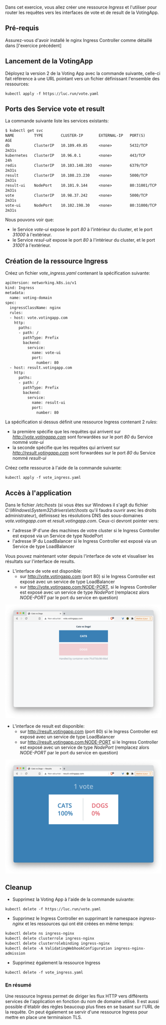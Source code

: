 Dans cet exercice, vous allez créer une ressource *Ingress* et l'utiliser pour router les requêtes vers les interfaces de vote et de result de la VotingApp.

## Pré-requis

Assurez-vous d'avoir installé le nginx Ingress Controller comme détaillé dans [l'exercice précédent]

## Lancement de la VotingApp

Déployez la version 2 de la Voting App avec la commande suivante, celle-ci fait référence à une URL pointant vers un fichier définissant l'ensemble des ressources:

```
kubectl apply -f https://luc.run/vote.yaml
```

## Ports des Service vote et result

La commande suivante liste les services existants:

```
$ kubectl get svc
NAME         TYPE        CLUSTER-IP       EXTERNAL-IP   PORT(S)        AGE
db           ClusterIP   10.109.49.85     <none>        5432/TCP       2m31s
kubernetes   ClusterIP   10.96.0.1        <none>        443/TCP        24h
redis        ClusterIP   10.103.148.203   <none>        6379/TCP       2m31s
result       ClusterIP   10.108.23.230    <none>        5000/TCP       2m31s
result-ui    NodePort    10.101.9.144     <none>        80:31001/TCP   2m31s
vote         ClusterIP   10.98.37.242     <none>        5000/TCP       2m31s
vote-ui      NodePort    10.102.198.30    <none>        80:31000/TCP   2m31s
```

Nous pouvons voir que:
- le Service *vote-ui* expose le port *80* à l'intérieur du cluster, et le port *31000* à l'extérieur.
- le Service *resul-uit* expose le port *80* à l'intérieur du cluster, et le port *31001* à l'extérieur.

## Création de la ressource Ingress

Créez un fichier *vote_ingress.yaml* contenant la spécification suivante:

```
apiVersion: networking.k8s.io/v1
kind: Ingress
metadata:
  name: voting-domain
spec:
  ingressClassName: nginx
  rules:
  - host: vote.votingapp.com
    http:
      paths:
      - path: /
        pathType: Prefix
        backend:
          service:
            name: vote-ui
            port:
              number: 80
  - host: result.votingapp.com
    http:
      paths:
      - path: /
        pathType: Prefix
        backend:
          service:
            name: result-ui
            port:
              number: 80
```

La spécification si dessus définit une ressource Ingress contenant 2 *rules*:
- la première spécifie que les requêtes qui arrivent sur *http://vote.votingapp.com* sont forwardées sur le port *80* du Service nommé *vote-ui*
- la seconde spécifie que les requêtes qui arrivent sur *http://result.votingapp.com* sont forwardées sur le port *80* du Service nommé *result-ui*

Créez cette ressource à l'aide de la commande suivante:

```
kubectl apply -f vote_ingress.yaml
```

## Accès à l'application

Dans le fichier */etc/hosts* (si vous êtes sur Windows il s'agit du fichier *C:\Windows\System32\drivers\etc\hosts* qu'il faudra ouvrir avec les droits administrateur), définissez les résolutions DNS des sous-domaines *vote.votingapp.com* et *result.votingapp.com*. Ceux-ci devront pointer vers:

- l'adresse IP d'une des machines de votre cluster si le Ingress Controller est exposé via un Service de type NodePort
- l'adresse IP du LoadBalancer si le Ingress Controller est exposé via un Service de type LoadBalancer

Vous pouvez maintenant voter depuis l'interface de vote et visualiser les résultats sur l'interface de results.

- L'interface de vote est disponible:
  * sur http://vote.votingapp.com (port 80) si le Ingress Controller est exposé avec un service de type LoadBalancer
  * sur http://vote.votingapp.com:NODE-PORT, si le Ingress Controller est exposé avec un service de type *NodePort* (remplacez alors *NODE-PORT* par le port du service en question)

![vote](./images/ingress_vote1.png)

- L'interface de result est disponible:
  * sur http://result.votingapp.com (port 80) si le Ingress Controller est exposé avec un service de type LoadBalancer
  * sur http://result.votingapp.com:NODE-PORT si le Ingress Controller est exposé avec un service de type *NodePort* (remplacez alors *NODE-PORT* par le port du service en question)

![result](./images/ingress_vote2.png)

## Cleanup

- Supprimez la Voting App à l'aide de la commande suivante:

```
kubectl delete -f https://luc.run/vote.yaml
```

- Supprimez le Ingress Controller en supprimant le namespace *ingress-nginx* et les ressources qui ont été créées en même temps:

```
kubectl delete ns ingress-nginx
kubectl delete clusterrole ingress-nginx
kubectl delete clusterrolebinding ingress-nginx
kubectl delete -A ValidatingWebhookConfiguration ingress-nginx-admission
```

- Supprimez également la ressource Ingress

```
kubectl delete -f vote_ingress.yaml
```

### En résumé

Une ressource Ingress permet de diriger les flux HTTP vers différents services de l'application en fonction du nom de domaine utilisé. Il est aussi possible d'établir des règles beaucoup plus fines en se basant sur l'URL de la requête. On peut également se servir d'une ressource Ingress pour mettre en place une terminaison TLS.
